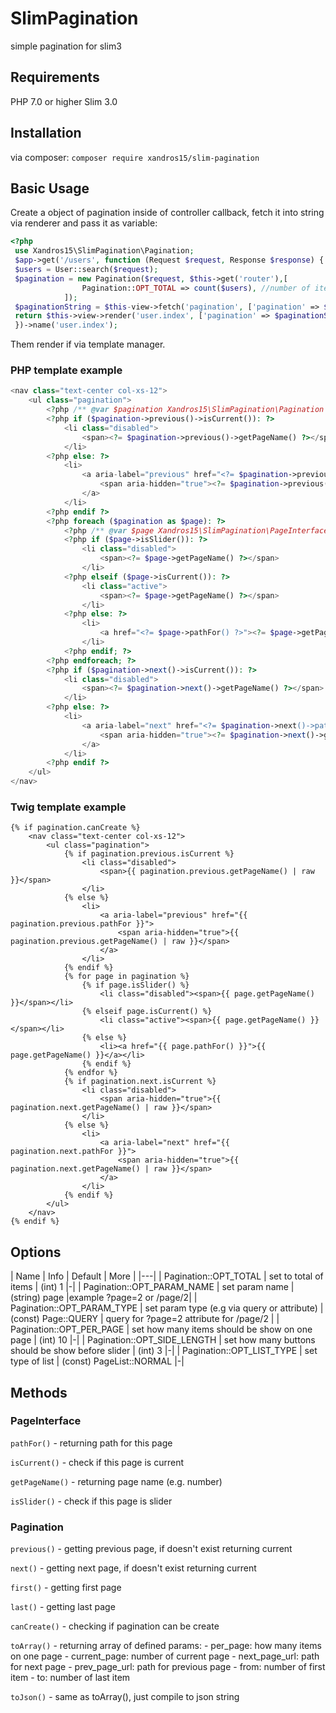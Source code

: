 # SlimPagination
simple pagination for slim3

## Requirements
 PHP 7.0 or higher
 Slim 3.0
## Installation
via composer:
`composer require xandros15/slim-pagination`
## Basic Usage

Create a object of pagination inside of controller callback, fetch it into string via renderer and pass it as variable:

```php
<?php
 use Xandros15\SlimPagination\Pagination;
 $app->get('/users', function (Request $request, Response $response) {
 $users = User::search($request);
 $pagination = new Pagination($request, $this->get('router'),[
                Pagination::OPT_TOTAL => count($users), //number of items
            ]);
 $paginationString = $this-view->fetch('pagination', ['pagination' => $pagination]);
 return $this->view->render('user.index', ['pagination' => $paginationString]);
 })->name('user.index');

```

Them render if via template manager.

### PHP template example
```php
<nav class="text-center col-xs-12">
    <ul class="pagination">
        <?php /** @var $pagination Xandros15\SlimPagination\Pagination */ ?>
        <?php if ($pagination->previous()->isCurrent()): ?>
            <li class="disabled">
                <span><?= $pagination->previous()->getPageName() ?></span>
            </li>
        <?php else: ?>
            <li>
                <a aria-label="previous" href="<?= $pagination->previous()->pathFor() ?>">
                    <span aria-hidden="true"><?= $pagination->previous()->getPageName() ?></span>
                </a>
            </li>
        <?php endif ?>
        <?php foreach ($pagination as $page): ?>
            <?php /** @var $page Xandros15\SlimPagination\PageInterface */ ?>
            <?php if ($page->isSlider()): ?>
                <li class="disabled">
                    <span><?= $page->getPageName() ?></span>
                </li>
            <?php elseif ($page->isCurrent()): ?>
                <li class="active">
                    <span><?= $page->getPageName() ?></span>
                </li>
            <?php else: ?>
                <li>
                    <a href="<?= $page->pathFor() ?>"><?= $page->getPageName() ?></a>
                </li>
            <?php endif; ?>
        <?php endforeach; ?>
        <?php if ($pagination->next()->isCurrent()): ?>
            <li class="disabled">
                <span><?= $pagination->next()->getPageName() ?></span>
            </li>
        <?php else: ?>
            <li>
                <a aria-label="next" href="<?= $pagination->next()->pathFor() ?>">
                    <span aria-hidden="true"><?= $pagination->next()->getPageName() ?></span>
                </a>
            </li>
        <?php endif ?>
    </ul>
</nav>
```

### Twig template example
```twig
{% if pagination.canCreate %}
    <nav class="text-center col-xs-12">
        <ul class="pagination">
            {% if pagination.previous.isCurrent %}
                <li class="disabled">
                    <span>{{ pagination.previous.getPageName() | raw }}</span>
                </li>
            {% else %}
                <li>
                    <a aria-label="previous" href="{{ pagination.previous.pathFor }}">
                        <span aria-hidden="true">{{ pagination.previous.getPageName() | raw }}</span>
                    </a>
                </li>
            {% endif %}
            {% for page in pagination %}
                {% if page.isSlider() %}
                    <li class="disabled"><span>{{ page.getPageName() }}</span></li>
                {% elseif page.isCurrent() %}
                    <li class="active"><span>{{ page.getPageName() }}</span></li>
                {% else %}
                    <li><a href="{{ page.pathFor() }}">{{ page.getPageName() }}</a></li>
                {% endif %}
            {% endfor %}
            {% if pagination.next.isCurrent %}
                <li class="disabled">
                    <span aria-hidden="true">{{ pagination.next.getPageName() | raw }}</span>
                </li>
            {% else %}
                <li>
                    <a aria-label="next" href="{{ pagination.next.pathFor }}">
                        <span aria-hidden="true">{{ pagination.next.getPageName() | raw }}</span>
                    </a>
                </li>
            {% endif %}
        </ul>
    </nav>
{% endif %}
```

## Options

| Name  | Info | Default | More |
|---|
| Pagination::OPT_TOTAL | set to total of items | (int) 1 |-|
| Pagination::OPT_PARAM_NAME | set param name | (string) page |example ?page=2 or /page/2|
| Pagination::OPT_PARAM_TYPE | set param type (e.g via query or attribute) | (const) Page::QUERY | query for ?page=2 attribute for /page/2 |
| Pagination::OPT_PER_PAGE | set how many items should be show on one page | (int) 10 |-|
| Pagination::OPT_SIDE_LENGTH | set how many buttons should be show before slider | (int) 3 |-|
| Pagination::OPT_LIST_TYPE | set type of list | (const) PageList::NORMAL |-|

## Methods

### PageInterface

`pathFor()` - returning path for this page

`isCurrent()` - check if this page is current

`getPageName()` - returning page name (e.g. number)

`isSlider()` - check if this page is slider

### Pagination

`previous()` - getting previous page, if doesn't exist returning current

`next()` - getting next page, if doesn't exist returning current

`first()` - getting first page

`last()` - getting last page

`canCreate()` - checking if pagination can be create

`toArray()` - returning array of defined params:
     - per_page: how many items on one page
     - current_page: number of current page
     - next_page_url: path for next page
     - prev_page_url: path for previous page
     - from: number of first item
     - to: number of last item

`toJson()` - same as toArray(), just compile to json string
